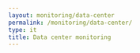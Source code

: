 ```yaml
---
layout: monitoring/data-center
permalink: /monitoring/data-center/
type: it
title: Data center monitoring
---
```

